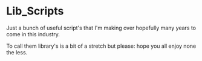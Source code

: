 # Lib_Scripts
Just a bunch of useful script's that I'm making over hopefully many years to come in this industry. 

To call them library's is a bit of a stretch but please: hope you all enjoy none the less.
